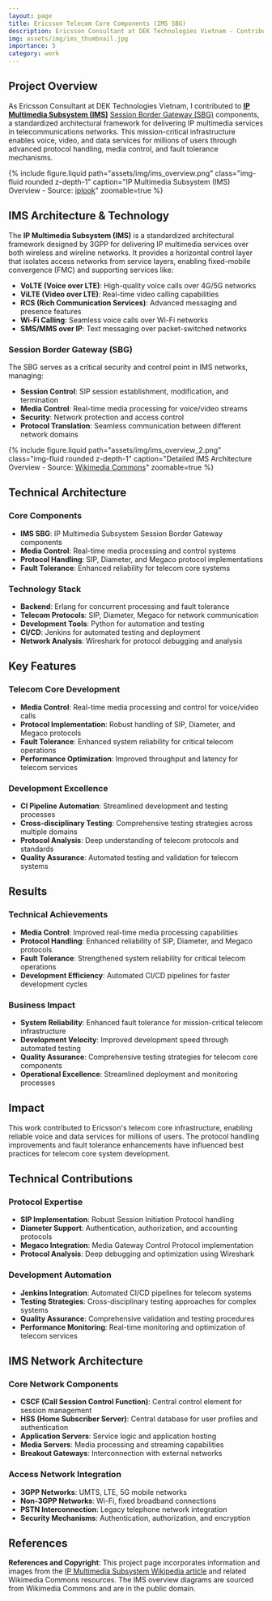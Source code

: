 ```yaml
---
layout: page
title: Ericsson Telecom Core Components (IMS SBG)
description: Ericsson Consultant at DEK Technologies Vietnam - Contributing to telecom core components with media control and protocol handling
img: assets/img/ims_thumbnail.jpg
importance: 5
category: work
---
```


## Project Overview

As Ericsson Consultant at DEK Technologies Vietnam, I contributed to **[IP Multimedia Subsystem (IMS)](https://www.ericsson.com/en/portfolio/cloud-software-and-services/cloud-core/communication-services-udm-and-exposure/communication-services--udm/cloud-ims)** [Session Border Gateway (SBG)](https://www.ericsson.com/en/portfolio/cloud-software-and-services/cloud-core/communication-services-udm-and-exposure/communication-services--udm/cloud-ims/session-border-controller) components, a standardized architectural framework for delivering IP multimedia services in telecommunications networks. This mission-critical infrastructure enables voice, video, and data services for millions of users through advanced protocol handling, media control, and fault tolerance mechanisms.

{% include figure.liquid path="assets/img/ims_overview.png" class="img-fluid rounded z-depth-1" caption="IP Multimedia Subsystem (IMS) Overview - Source: <a href='https://www.iplook.com/products/ip-multimedia-subsystem' target='_blank'>iplook</a>" zoomable=true %}

## IMS Architecture & Technology

The **IP Multimedia Subsystem (IMS)** is a standardized architectural framework designed by 3GPP for delivering IP multimedia services over both wireless and wireline networks. It provides a horizontal control layer that isolates access networks from service layers, enabling fixed-mobile convergence (FMC) and supporting services like:

- **VoLTE (Voice over LTE)**: High-quality voice calls over 4G/5G networks
- **ViLTE (Video over LTE)**: Real-time video calling capabilities  
- **RCS (Rich Communication Services)**: Advanced messaging and presence features
- **Wi-Fi Calling**: Seamless voice calls over Wi-Fi networks
- **SMS/MMS over IP**: Text messaging over packet-switched networks

### Session Border Gateway (SBG)
The SBG serves as a critical security and control point in IMS networks, managing:
- **Session Control**: SIP session establishment, modification, and termination
- **Media Control**: Real-time media processing for voice/video streams
- **Security**: Network protection and access control
- **Protocol Translation**: Seamless communication between different network domains

{% include figure.liquid path="assets/img/ims_overview_2.png" class="img-fluid rounded z-depth-1" caption="Detailed IMS Architecture Overview - Source: [Wikimedia Commons](https://en.wikipedia.org/wiki/File:Ims_overview-2.png)" zoomable=true %}

## Technical Architecture

### Core Components
- **IMS SBG**: IP Multimedia Subsystem Session Border Gateway components
- **Media Control**: Real-time media processing and control systems
- **Protocol Handling**: SIP, Diameter, and Megaco protocol implementations
- **Fault Tolerance**: Enhanced reliability for telecom core systems

### Technology Stack
- **Backend**: Erlang for concurrent processing and fault tolerance
- **Telecom Protocols**: SIP, Diameter, Megaco for network communication
- **Development Tools**: Python for automation and testing
- **CI/CD**: Jenkins for automated testing and deployment
- **Network Analysis**: Wireshark for protocol debugging and analysis

## Key Features

### Telecom Core Development
- **Media Control**: Real-time media processing and control for voice/video calls
- **Protocol Implementation**: Robust handling of SIP, Diameter, and Megaco protocols
- **Fault Tolerance**: Enhanced system reliability for critical telecom operations
- **Performance Optimization**: Improved throughput and latency for telecom services

### Development Excellence
- **CI Pipeline Automation**: Streamlined development and testing processes
- **Cross-disciplinary Testing**: Comprehensive testing strategies across multiple domains
- **Protocol Analysis**: Deep understanding of telecom protocols and standards
- **Quality Assurance**: Automated testing and validation for telecom systems

## Results

### Technical Achievements
- **Media Control**: Improved real-time media processing capabilities
- **Protocol Handling**: Enhanced reliability of SIP, Diameter, and Megaco protocols
- **Fault Tolerance**: Strengthened system reliability for critical telecom operations
- **Development Efficiency**: Automated CI/CD pipelines for faster development cycles

### Business Impact
- **System Reliability**: Enhanced fault tolerance for mission-critical telecom infrastructure
- **Development Velocity**: Improved development speed through automated testing
- **Quality Assurance**: Comprehensive testing strategies for telecom core components
- **Operational Excellence**: Streamlined deployment and monitoring processes

## Impact

This work contributed to Ericsson's telecom core infrastructure, enabling reliable voice and data services for millions of users. The protocol handling improvements and fault tolerance enhancements have influenced best practices for telecom core system development.

## Technical Contributions

### Protocol Expertise
- **SIP Implementation**: Robust Session Initiation Protocol handling
- **Diameter Support**: Authentication, authorization, and accounting protocols
- **Megaco Integration**: Media Gateway Control Protocol implementation
- **Protocol Analysis**: Deep debugging and optimization using Wireshark

### Development Automation
- **Jenkins Integration**: Automated CI/CD pipelines for telecom systems
- **Testing Strategies**: Cross-disciplinary testing approaches for complex systems
- **Quality Assurance**: Comprehensive validation and testing procedures
- **Performance Monitoring**: Real-time monitoring and optimization of telecom services

## IMS Network Architecture

### Core Network Components
- **CSCF (Call Session Control Function)**: Central control element for session management
- **HSS (Home Subscriber Server)**: Central database for user profiles and authentication
- **Application Servers**: Service logic and application hosting
- **Media Servers**: Media processing and streaming capabilities
- **Breakout Gateways**: Interconnection with external networks

### Access Network Integration
- **3GPP Networks**: UMTS, LTE, 5G mobile networks
- **Non-3GPP Networks**: Wi-Fi, fixed broadband connections
- **PSTN Interconnection**: Legacy telephone network integration
- **Security Mechanisms**: Authentication, authorization, and encryption

## References

**References and Copyright**: This project page incorporates information and images from the [IP Multimedia Subsystem Wikipedia article](https://en.wikipedia.org/wiki/IP_Multimedia_Subsystem) and related Wikimedia Commons resources. The IMS overview diagrams are sourced from Wikimedia Commons and are in the public domain.
